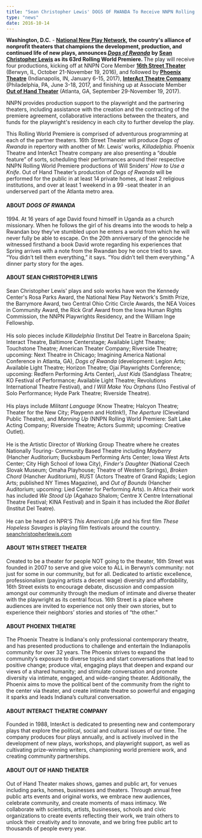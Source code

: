 ```yaml
---
title: "Sean Christopher Lewis' DOGS OF RWANDA To Receive NNPN Rolling World Premiere"
type: "news"
date: 2016-10-14
---
```


<p><span class="lead-in"><strong>Washington, D.C.</strong> - <a href="http://nnpn.org/" rel="nofollow"><strong>National New Play Network</strong></a><strong>, the country's alliance of nonprofit theaters that champions the development, production, and continued life of new plays, announces </strong><a href="https://newplayexchange.org/plays/40963/dogs-rwanda" rel="nofollow"><strong><em>Dogs of Rwanda</em></strong></a> <strong>by </strong><a href="https://newplayexchange.org/users/233/sean-christopher-lewis" rel="nofollow"><strong>Sean Christopher Lewis</strong></a><strong> as its 63rd Rolling World Premiere. </strong>The play will receive four productions, kicking off at NNPN Core Member <a href="http://16thstreettheater.org/sean-lewis-christopher-at-16th-street/" rel="nofollow"><strong>16th Street Theater</strong></a> (Berwyn, IL, October 21-November 19, 2016), and followed by <a href="http://www.phoenixtheatre.org/" rel="nofollow"><strong>Phoenix Theatre</strong></a> (Indianapolis, IN, January 6-15, 2017), <a href="http://www.interacttheatre.org/" rel="nofollow"><strong>InterAct Theatre Company</strong></a> (Philadelphia, PA, June 3-18, 2017, and finishing up at Associate Member <a href="http://www.outofhandtheater.com/" rel="nofollow"><strong>Out of Hand Theater</strong></a> (Atlanta, GA, September 29-November 19, 2017).</span></p>
<p>NNPN provides production support to the playwright and the partnering theaters, including assistance with the creation and the contracting of the premiere agreement, collaborative interactions between the theaters, and funds for the playwright's residency in each city to further develop the play.</p>
<p>This Rolling World Premiere is comprised of adventurous programming at each of the partner theaters. 16th Street Theater will produce <em>Dogs of Rwanda</em> in repertory with another of Mr. Lewis’ works, <em>Killadelphia</em>. Phoenix Theatre and InterAct Theatre company are also presenting a “double feature” of sorts, scheduling their performances around their respective NNPN Rolling World Premiere productions of Will Sniders’ <em>How to Use a Knife</em>. Out of Hand Theater’s production of <em>Dogs of Rwanda</em> will be performed for the public in at least 14 private homes, at least 2 religious institutions, and over at least 1 weekend in a 99 -seat theater in an underserved part of the Atlanta metro area.</p>
<h4>ABOUT <em>DOGS OF RWANDA</em></h4>
<p>1994. At 16 years of age David found himself in Uganda as a church missionary. When he follows the girl of his dreams into the woods to help a Rwandan boy they’ve stumbled upon he enters a world from which he will never fully be able to escape. On the 20th anniversary of the genocide he witnessed firsthand a book David wrote regarding his experiences that Spring arrives with a note from the Rwandan boy he once tried to save. “You didn’t tell them everything,” it says. “You didn’t tell them everything.” A dinner party story for the ages.</p>
<h4>ABOUT SEAN CHRISTOPHER LEWIS</h4>
<p>Sean Christopher Lewis' plays and solo works have won the Kennedy Center's Rosa Parks Award, the National New Play Network's Smith Prize, the Barrymore Award, two Central Ohio Critic Circle Awards, the NEA Voices in Community Award, the Rick Graf Award from the Iowa Human Rights Commission, the NNPN Playwrights Residency, and the William Inge Fellowship. <br /><br />His solo pieces include <em>Killadelphia</em> (Institut Del Teatre in Barcelona Spain; Interact Theatre, Baltimore Centerstage; Available Light Theatre; Touchstone Theatre; American Theater Company; Riverside Theatre; upcoming: Next Theatre in Chicago; Imagining America National Conference in Atlanta, GA), <em>Dogs of Rwanda</em> (development: Legion Arts; Available Light Theatre; Horizon Theatre; Ojai Playwrights Conference; upcoming: Redfern Performing Arts Center), <em>Just Kids</em> (Sandglass Theatre; KO Festival of Performance; Available Light Theatre; Revolutions International Theatre Festival), and <em>I Will Make You Orphans</em> (Uno Festival of Solo Performance; Hyde Park Theatre; Riverside Theatre).<br /><br />His plays include <em>Militant Language</em> (Know Theatre; Halcyon Theatre; Theater for the New City; Playpenn and HotInk!), <em>The Aperture</em> (Cleveland Public Theatre), and <em>Manning Up</em> (NNPN Rolling World Premiere: Salt Lake Acting Company; Riverside Theatre; Actors Summit; upcoming: Creative Outlet).<br /><br />He is the Artistic Director of Working Group Theatre where he creates Nationally Touring- Community Based Theatre including <em>Mayberry</em> (Hancher Auditorium; Bucksbaum Performing Arts Center; Iowa West Arts Center; City High School of Iowa City), <em>Finder's Daughter</em> (National Czech Slovak Museum; Omaha Playhouse; Theatre of Western Springs), <em>Broken Chord</em> (Hancher Auditorium), RUST (Actors Theatre of Grand Rapids; Legion Arts; published NY Times Magazine), and <em>Out of Bounds</em> (Hancher Auditorium; upcoming: Lied Center for Performing Arts). In Africa their work has included <em>We Stood Up</em> (Agahazo Shalom; Centre X Centre International Theatre Festival; KINA Festival) and in Spain it has included the <em>Riot Ballet</em> (Institut Del Teatre). <br /><br />He can be heard on NPR'S <em>This American Life </em>and his first film <em>These Hopeless Savages</em> is playing film festivals around the country. <a href="http://seanchristopherlewis.com/" rel="nofollow">seanchristopherlewis.com</a></p>
<h4>ABOUT 16TH STREET THEATER</h4>
<p>Created to be a theater for people NOT going to the theater, 16th Street was founded in 2007 to serve and give voice to ALL in Berwyn’s community: not just for some in our community, but for all. Dedicated to artistic excellence, professionalism (paying artists a decent wage) diversity and affordability, 16th Street exists to encourage debate, discussion and compassion amongst our community through the medium of intimate and diverse theater with the playwright as its central focus. 16th Street is a place where audiences are invited to experience not only their own stories, but to experience their neighbors’ stories and stories of “the other.”</p>
<h4>ABOUT PHOENIX THEATRE</h4>
<p>The Phoenix Theatre is Indiana's only professional contemporary theatre, and has presented productions to challenge and entertain the Indianapolis community for over 32 years. The Phoenix strives to expand the community’s exposure to diverse topics and start conversations that lead to positive change; produce vital, engaging plays that deepen and expand our views of a shared humanity; and stimulate conversation and promote diversity via intimate, engaged, and wide-ranging theater. Additionally, the Phoenix aims to move the political bent of the community from the right to the center via theater, and create intimate theatre so powerful and engaging it sparks and leads Indiana’s cultural conversation.</p>
<h4>ABOUT INTERACT THEATRE COMPANY</h4>
<p>Founded in 1988, InterAct is dedicated to presenting new and contemporary plays that explore the political, social and cultural issues of our time. The company produces four plays annually, and is actively involved in the development of new plays, workshops, and playwright support, as well as cultivating prize-winning writers, championing world premiere work, and creating community partnerships.</p>
<h4>ABOUT OUT OF HAND THEATER</h4>
<p>Out of Hand Theater makes shows, games and public art, for venues including parks, homes, businesses and theaters. Through annual free public arts events and original works, we embrace new audiences, celebrate community, and create moments of mass intimacy. We collaborate with scientists, artists, businesses, schools and civic organizations to create events reflecting their work, we train others to unlock their creativity and to innovate, and we bring free public art to thousands of people every year.</p>
